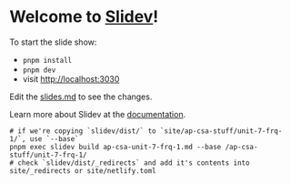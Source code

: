 # Welcome to [Slidev](https://github.com/slidevjs/slidev)!

To start the slide show:

- `pnpm install`
- `pnpm dev`
- visit <http://localhost:3030>

Edit the [slides.md](./slides.md) to see the changes.

Learn more about Slidev at the [documentation](https://sli.dev/).

```
# if we're copying `slidev/dist/` to `site/ap-csa-stuff/unit-7-frq-1/`, use `--base`
pnpm exec slidev build ap-csa-unit-7-frq-1.md --base /ap-csa-stuff/unit-7-frq-1/
# check `slidev/dist/_redirects` and add it's contents into site/_redirects or site/netlify.toml
```
